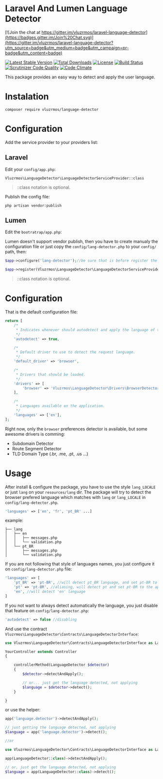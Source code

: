 # Laravel And Lumen Language Detector

[![Join the chat at https://gitter.im/vluzrmos/laravel-language-detector](https://badges.gitter.im/Join%20Chat.svg)](https://gitter.im/vluzrmos/laravel-language-detector?utm_source=badge&utm_medium=badge&utm_campaign=pr-badge&utm_content=badge)

[![Latest Stable Version](https://poser.pugx.org/vluzrmos/language-detector/v/stable)](https://packagist.org/packages/vluzrmos/language-detector)
[![Total Downloads](https://poser.pugx.org/vluzrmos/language-detector/downloads)](https://packagist.org/packages/vluzrmos/language-detector)
[![License](https://poser.pugx.org/vluzrmos/language-detector/license)](https://packagist.org/packages/vluzrmos/language-detector)
[![Build Status](https://travis-ci.org/vluzrmos/laravel-language-detector.svg)](https://travis-ci.org/vluzrmos/laravel-language-detector)
[![Scrutinizer Code Quality](https://scrutinizer-ci.com/g/vluzrmos/laravel-language-detector/badges/quality-score.png?b=master)](https://scrutinizer-ci.com/g/vluzrmos/laravel-language-detector/?branch=master)
[![Code Climate](https://codeclimate.com/github/vluzrmos/laravel-language-detector/badges/gpa.svg)](https://codeclimate.com/github/vluzrmos/laravel-language-detector)

This package provides an easy way to detect and apply the user language.

# Instalation

`composer require vluzrmos/language-detector`

# Configuration

Add the service provider to your providers list:

## Laravel

Edit your `config/app.php`:

```
Vluzrmos\LanguageDetector\LanguageDetectorServiceProvider::class
```
> ::class notation is optional.

Publish the config file:

```
php artisan vendor:publish
```

## Lumen

Edit the `bootratrap/app.php`:

Lumen doesn't support vendor publish, then you have to create manualy the configuration file or
just copy the `config/lang-detector.php` to your `config/` path, then:

```php
$app->configure('lang-detector');//be sure that is before register the package

$app->register(Vluzrmos\LanguageDetector\LanguageDetectorServiceProvider::class);
```
> ::class notation is optional.

# Configuration
That is the default configuration file:

```php
return [
    /*
     * Indicates whenever should autodetect and apply the language of the request.
     */
    'autodetect' => true,

    /*
     * Default driver to use to detect the request language.
     */
    'default_driver' => 'browser',

    /*
     * Drivers that should be loaded.
     */
    'drivers' => [
        'browser' => 'Vluzrmos\LanguageDetector\Drivers\BrowserDetectorDriver',
    ],

    /*
     * Languages available on the application.
     */
    'languages' => ['en'],
];
```

Right now, only the `browser` preferences detector is available, but some awesome drivers is comming:

- Subdomain Detector
- Route Segment Detector
- TLD Domain Type (.br, .me, .pt, .us ...)

# Usage

After install & configure the package, you have to use the style `lang_LOCALE` or just `lang` on your `resources/lang` dir.
The package will try to detect the browser prefered language which matches with `lang` or `lang_LOCALE` in `config/lang-detector.php`.

```php
'languages' => ['en', 'fr', 'pt_BR' ...]
```
example:

```
├── lang
│   ├── en
│   │   ├── messages.php
│   │   └── validation.php
│   └── pt_BR
│       ├── messages.php
│       └── validation.php
```

If you are not following that style of languages names, you just configure it on `config/lang-detector.php` file:

```php
'languages' => [
    'pt_BR' => 'pt-BR', //will detect pt_BR language, and set pt-BR to the application,
    'pt' => 'pt-BR', //aliasing, will detect pt and set pt-BR to the application
    'en', //will detect 'en' language
]
```

If you not want to always detect automatically the language, you just disable that feature on `config/lang-detector.php`:

```php
'autodetect' => false //disabling
```

And use the contract `Vluzrmos\LanguageDetector\Contracts\LanguageDetectorInterface`:

```php
use Vluzrmos\LanguageDetector\Contracts\LanguageDetectorInterface as LanguageDetector;

YourController extends Controller
{

    controllerMethod(LanguageDetector $detector)
    {
        $detector->detectAndApply();

        // or... just get the language detected, not applying
        $language = $detector->detect();
    }

}
```

or use the helper:

```php
app('language.detector')->detectAndApply();

// just getting the language detected, not applying
$language = app('language.detector')->detect();

//or

use Vluzrmos\LanguageDetector\Contracts\LanguageDetectorInterface as LanguageDetector;

app(LanguageDetector::class)->detectAndApply();

// or, just get the language detected, not applying
$language = app(LanguageDetector::class)->detect();
```




